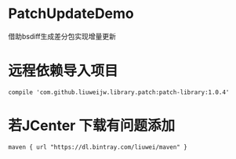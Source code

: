 # PatchUpdateDemo
借助bsdiff生成差分包实现增量更新

# 远程依赖导入项目
~~~
compile 'com.github.liuweijw.library.patch:patch-library:1.0.4'
~~~

# 若JCenter 下载有问题添加
~~~
maven { url "https://dl.bintray.com/liuwei/maven" }
~~~

